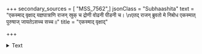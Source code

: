+++
secondary_sources = [ "MSS_7562",]
jsonClass = "Subhaashita"
text = "एकस्माद् वृक्षाद् यज्ञपात्राणि राजन् स्रुक् च द्रोणी वोढनी पीडनी च।  \nएतद् राजन् ब्रुवतो मे निबोध एकस्मात् पुरुषाज् जायतेऽसच्च सच्च॥"
title = "एकस्माद् वृक्षाद्"

+++

<details><summary>Text</summary>

एकस्माद् वृक्षाद् यज्ञपात्राणि राजन् स्रुक् च द्रोणी वोढनी पीडनी च।  
एतद् राजन् ब्रुवतो मे निबोध एकस्मात् पुरुषाज् जायतेऽसच्च सच्च॥
</details>
